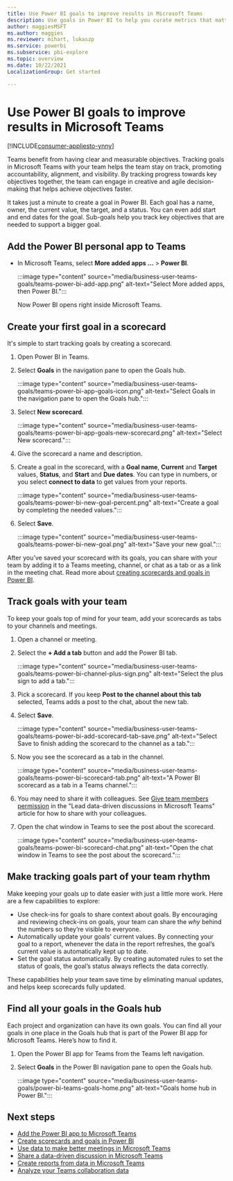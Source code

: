 ```yaml
---
title: Use Power BI goals to improve results in Microsoft Teams
description: Use goals in Power BI to help you curate metrics that matter, assign them to the right people, and track over time.
author: maggiesMSFT
ms.author: maggies
ms.reviewer: mihart, lukaszp
ms.service: powerbi
ms.subservice: pbi-explore
ms.topic: overview
ms.date: 10/22/2021
LocalizationGroup: Get started

---
```


# Use Power BI goals to improve results in Microsoft Teams

[!INCLUDE[consumer-appliesto-ynny](../includes/consumer-appliesto-ynny.md)]

Teams benefit from having clear and measurable objectives. Tracking goals in Microsoft Teams with your team helps the team stay on track, promoting accountability, alignment, and visibility. By tracking progress towards key objectives together, the team can engage in creative and agile decision-making that helps achieve objectives faster. 

It takes just a minute to create a goal in Power BI. Each goal has a name, owner, the current value, the target, and a status. You can even add start and end dates for the goal. Sub-goals help you track key objectives that are needed to support a bigger goal.

## Add the Power BI personal app to Teams

- In Microsoft Teams, select **More added apps ...** > **Power BI**.

    :::image type="content" source="media/business-user-teams-goals/teams-power-bi-add-app.png" alt-text="Select More added apps, then Power BI.":::

    Now Power BI opens right inside Microsoft Teams.

## Create your first goal in a scorecard

It's simple to start tracking goals by creating a scorecard.

1. Open Power BI in Teams.
2. Select **Goals** in the navigation pane to open the Goals hub.

    :::image type="content" source="media/business-user-teams-goals/teams-power-bi-app-goals-icon.png" alt-text="Select Goals in the navigation pane to open the Goals hub.":::

3. Select **New scorecard**.

    :::image type="content" source="media/business-user-teams-goals/teams-power-bi-app-goals-new-scorecard.png" alt-text="Select New scorecard.":::

1. Give the scorecard a name and description.
1. Create a goal in the scorecard, with a **Goal name**, **Current** and **Target** values, **Status**, and **Start** and **Due dates**. You can type in numbers, or you select **connect to data** to get values from your reports.

    :::image type="content" source="media/business-user-teams-goals/teams-power-bi-new-goal-percent.png" alt-text="Create a goal by completing the needed values.":::

1. Select **Save**.

    :::image type="content" source="media/business-user-teams-goals/teams-power-bi-new-goal.png" alt-text="Save your new goal.":::

After you’ve saved your scorecard with its goals, you can share with your team by adding it to a Teams meeting, channel, or chat as a tab or as a link in the meeting chat. Read more about [creating scorecards and goals in Power BI](../create-reports/service-goals-introduction.md).

## Track goals with your team

To keep your goals top of mind for your team, add your scorecards as tabs to your channels and meetings.

1. Open a channel or meeting.
4. Select the **+ Add a tab** button and add the Power BI tab.

    :::image type="content" source="media/business-user-teams-goals/teams-power-bi-channel-plus-sign.png" alt-text="Select the plus sign to add a tab.":::

3. Pick a scorecard. If you keep **Post to the channel about this tab** selected, Teams adds a post to the chat, about the new tab.

1. Select **Save**.

    :::image type="content" source="media/business-user-teams-goals/teams-power-bi-add-scorecard-tab-save.png" alt-text="Select Save to finish adding the scorecard to the channel as a tab.":::

1. Now you see the scorecard as a tab in the channel.

    :::image type="content" source="media/business-user-teams-goals/teams-power-bi-scorecard-tab.png" alt-text="A Power BI scorecard as a tab in a Teams channel.":::

1. You may need to share it with colleagues. See [Give team members permission](business-user-teams-share-data.md#give-team-members-permission) in the "Lead data-driven discussions in Microsoft Teams" article for how to share with your colleagues.

1. Open the chat window in Teams to see the post about the scorecard.

    :::image type="content" source="media/business-user-teams-goals/teams-power-bi-scorecard-chat.png" alt-text="Open the chat window in Teams to see the post about the scorecard.":::

## Make tracking goals part of your team rhythm

Make keeping your goals up to date easier with just a little more work. Here are a few capabilities to explore:

- Use check-ins for goals to share context about goals. By encouraging and reviewing check-ins on goals, your team can share the *why* behind the numbers so they’re visible to everyone.
- Automatically update your goals' current values. By connecting your goal to a report, whenever the data in the report refreshes, the goal’s current value is automatically kept up to date. 
- Set the goal status automatically.  By creating automated rules to set the status of goals, the goal’s status always reflects the data correctly.

These capabilities help your team save time by eliminating manual updates, and helps keep scorecards fully updated.

## Find all your goals in the Goals hub

Each project and organization can have its own goals. You can find all your goals in one place in the Goals hub that is part of the Power BI app for Microsoft Teams. Here’s how to find it.

1. Open the Power BI app for Teams from the Teams left navigation.
2. Select **Goals** in the Power BI navigation pane to open the Goals hub.

    :::image type="content" source="media/business-user-teams-goals/power-bi-teams-goals-home.png" alt-text="Goals home hub in Power BI.":::

## Next steps

- [Add the Power BI app to Microsoft Teams](../collaborate-share/service-microsoft-teams-app.md)
- [Create scorecards and goals in Power BI](../create-reports/service-goals-introduction.md)
- [Use data to make better meetings in Microsoft Teams](business-user-teams-meetings.md)
- [Share a data-driven discussion in Microsoft Teams](business-user-teams-share-data.md)
- [Create reports from data in Microsoft Teams](business-user-teams-create-reports.md)
- [Analyze your Teams collaboration data](business-user-teams-collaboration-data.md)
